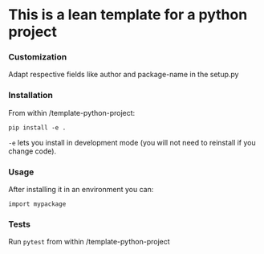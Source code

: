 # This is a lean template for a python project

### Customization

Adapt respective fields like author and package-name in the setup.py

### Installation

From within /template-python-project:
```
pip install -e .
```
`-e` lets you install in development mode (you will not need to reinstall if you change code).

### Usage

After installing it in an environment you can:
```
import mypackage
```

### Tests

Run `pytest` from within /template-python-project